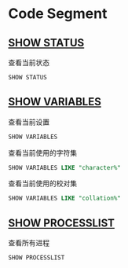 # Code Segment

## [SHOW STATUS](https://dev.mysql.com/doc/refman/5.7/en/show-status.html)

查看当前状态

```sql
SHOW STATUS
```

## [SHOW VARIABLES](https://dev.mysql.com/doc/refman/5.7/en/show-variables.html)

查看当前设置

```sql
SHOW VARIABLES
```

查看当前使用的字符集

```sql
SHOW VARIABLES LIKE "character%"
```

查看当前使用的校对集

```sql
SHOW VARIABLES LIKE "collation%"
```

## [SHOW PROCESSLIST](https://dev.mysql.com/doc/refman/5.7/en/show-processlist.html)

查看所有进程

```
SHOW PROCESSLIST
```

